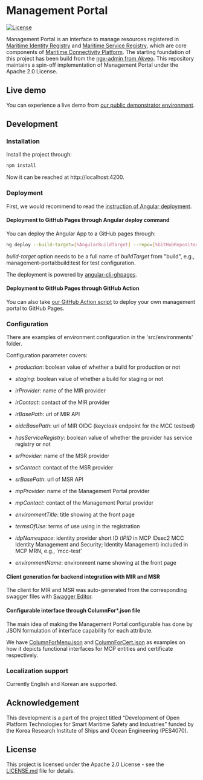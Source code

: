 # Management Portal

[![License](https://img.shields.io/badge/License-Apache_2.0-blue.svg)](https://opensource.org/licenses/Apache-2.0)

Management Portal is an interface to manage resources registered in [Maritime Identity Registry](https://github.com/maritimeconnectivity/IdentityRegistry) and [Maritime Service Registry](https://github.com/maritimeconnectivity/ServiceRegistry), which are core components of [Maritime Connectivity Platform](https://maritimeconnectivity.net/). The starting foundation of this project has been build from the [ngx-admin from Akveo](https://github.com/akveo/ngx-admin). This repository maintains a spin-off implementation of Management Portal under the Apache 2.0 License.

## Live demo
You can experience a live demo from [our public demonstrator environment](https://management.maritimeconnectivity.net).


## Development
### Installation
Install the project through:

```bash
npm install
```

Now it can be reached at  http://localhost:4200.

### Deployment
First, we would recommend to read the [instruction of Angular deployment](https://angular.io/guide/deployment).

#### Deployment to GitHub Pages through Angular deploy command
You can deploy the Angular App to a GitHub pages through:

```bash
ng deploy --build-target=[%AngularBuildTarget] --repo=[%GitHubRepositoryURL] --cname=[%TargetURL]
```

*build-target* option needs to be a full name of *buildTarget* from "build", e.g., management-portal:build:test for test configuration.

The deployment is powered by [angular-cli-ghpages](https://github.com/angular-schule/angular-cli-ghpages).

#### Deployment to GitHub Pages through GitHub Action
You can also take [our GitHub Action script](https://github.com/maritimeconnectivity/ManagementPortal/blob/main/.github/workflows/main.yml) to deploy your own management portal to GitHub Pages.

### Configuration
There are examples of environment configuration in the 'src/environments' folder.

Configuration parameter covers:

* *production*: boolean value of whether a build for production or not

* *staging*: boolean value of whether a build for staging or not

* *irProvider*: name of the MIR provider

* *irContact*: contact of the MIR provider

* *irBasePath*: url of MIR API

* *oidcBasePath*: url of MIR OIDC (keycloak endpoint for the MCC testbed)

* *hasServiceRegistry*: boolean value of whether the provider has service registry or not

* *srProvider*: name of the MSR provider

* *srContact*: contact of the MSR provider

* *srBasePath*: url of MSR API

* *mpProvider*: name of the Management Portal provider

* *mpContact*: contact of the Management Portal provider

* *environmentTitle*: title showing at the front page

* *termsOfUse*: terms of use using in the registration

* *idpNamespace*: identity provider short ID (*IPID* in MCP IDsec2 MCC Identity Management and Security; Identity Management) included in MCP MRN, e.g., 'mcc-test'

* *environmentName*: environment name showing at the front page

#### Client generation for backend integration with MIR and MSR
The client for MIR and MSR was auto-generated from the corresponding swagger files with [Swagger Editor](https://editor.swagger.io/).

#### Configurable interface through ColumnFor*.json file
The main idea of making the Management Portal configurable has done by JSON formulation of interface capability for each attribute.

We have [ColumnForMenu.json](https://github.com/maritimeconnectivity/ManagementPortal/blob/main/src/app/shared/models/columnForMenu.ts) and [ColumnForCert.json](https://github.com/maritimeconnectivity/ManagementPortal/blob/main/src/app/shared/models/columnForCertificate.ts) as examples on how it depicts functional interfaces for MCP entities and certificate respectively.

### Localization support
Currently English and Korean are supported.

## Acknowledgement
This development is a part of the project titled “Development of Open Platform Technologies for Smart Maritime Safety and Industries” funded by the Korea Research Institute of Ships and Ocean Engineering (PES4070).

## License
This project is licensed under the Apache 2.0 License - see the [LICENSE.md](LICENSE.md) file for details.
